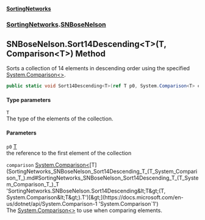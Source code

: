 #### [SortingNetworks](index.md 'index')
### [SortingNetworks](SortingNetworks.md 'SortingNetworks').[SNBoseNelson](SortingNetworks_SNBoseNelson.md 'SortingNetworks.SNBoseNelson')
## SNBoseNelson.Sort14Descending&lt;T&gt;(T, Comparison&lt;T&gt;) Method
Sorts a collection of 14 elements in descending order using the specified [System.Comparison&lt;&gt;](https://docs.microsoft.com/en-us/dotnet/api/System.Comparison-1 'System.Comparison`1').  
```csharp
public static void Sort14Descending<T>(ref T p0, System.Comparison<T> comparison);
```
#### Type parameters
<a name='SortingNetworks_SNBoseNelson_Sort14Descending_T_(T_System_Comparison_T_)_T'></a>
`T`  
The type of the elements of the collection.
  
#### Parameters
<a name='SortingNetworks_SNBoseNelson_Sort14Descending_T_(T_System_Comparison_T_)_p0'></a>
`p0` [T](SortingNetworks_SNBoseNelson_Sort14Descending_T_(T_System_Comparison_T_).md#SortingNetworks_SNBoseNelson_Sort14Descending_T_(T_System_Comparison_T_)_T 'SortingNetworks.SNBoseNelson.Sort14Descending&lt;T&gt;(T, System.Comparison&lt;T&gt;).T')  
the reference to the first element of the collection
  
<a name='SortingNetworks_SNBoseNelson_Sort14Descending_T_(T_System_Comparison_T_)_comparison'></a>
`comparison` [System.Comparison&lt;](https://docs.microsoft.com/en-us/dotnet/api/System.Comparison-1 'System.Comparison`1')[T](SortingNetworks_SNBoseNelson_Sort14Descending_T_(T_System_Comparison_T_).md#SortingNetworks_SNBoseNelson_Sort14Descending_T_(T_System_Comparison_T_)_T 'SortingNetworks.SNBoseNelson.Sort14Descending&lt;T&gt;(T, System.Comparison&lt;T&gt;).T')[&gt;](https://docs.microsoft.com/en-us/dotnet/api/System.Comparison-1 'System.Comparison`1')  
The [System.Comparison&lt;&gt;](https://docs.microsoft.com/en-us/dotnet/api/System.Comparison-1 'System.Comparison`1') to use when comparing elements.
  
